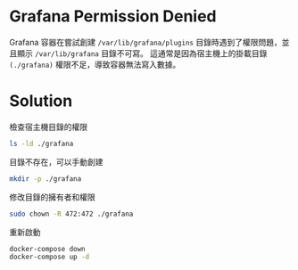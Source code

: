 # Grafana Permission Denied
Grafana 容器在嘗試創建 `/var/lib/grafana/plugins` 目錄時遇到了權限問題，並且顯示 `/var/lib/grafana` 目錄不可寫。
這通常是因為宿主機上的掛載目錄 `(./grafana)` 權限不足，導致容器無法寫入數據。
# Solution
檢查宿主機目錄的權限
```sh
ls -ld ./grafana
```
目錄不存在，可以手動創建
```sh
mkdir -p ./grafana
```
修改目錄的擁有者和權限
```sh
sudo chown -R 472:472 ./grafana
```
重新啟動
```sh
docker-compose down
docker-compose up -d
```